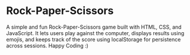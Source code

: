 # Rock-Paper-Scissors
A simple and fun Rock-Paper-Scissors game built with HTML, CSS, and JavaScript. It lets users play against the computer, displays results using emojis, and keeps track of the score using localStorage for persistence across sessions. Happy Coding :)
